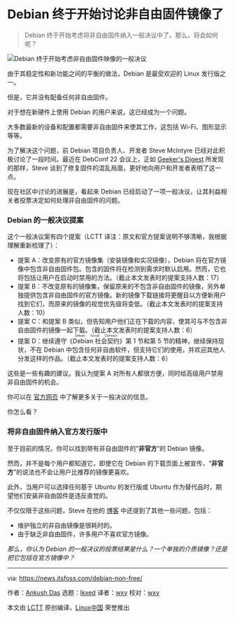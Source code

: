 [#]: subject: "Debian Finally Starts a General Resolution to Consider a Non-Free Firmware Image"
[#]: via: "https://news.itsfoss.com/debian-non-free/"
[#]: author: "Ankush Das https://news.itsfoss.com/author/ankush/"
[#]: collector: "lkxed"
[#]: translator: "wxy"
[#]: reviewer: "wxy"
[#]: publisher: "wxy"
[#]: url: "https://linux.cn/article-14988-1.html"

Debian 终于开始讨论非自由固件镜像了
======

> Debian 终于开始考虑将非自由固件纳入一般决议中了。那么，将会如何呢？

![Debian 终于开始考虑非自由固件映像的一般决议][1]

由于其稳定性和新功能之间的平衡的做法，Debian 是最受欢迎的 Linux 发行版之一。

但是，它并没有配备任何非自由固件。

对于想在新硬件上使用 Debian 的用户来说，这已经成为一个问题。

大多数最新的设备和配置都需要非自由固件来使其工作，这包括 Wi-Fi、图形显示等等。

为了解决这个问题，前 Debian 项目负责人、开发者 Steve McIntyre 已经对此积极讨论了一段时间。最近在 DebConf 22 会议上，正如 [Geeker's Digest][2] 所发现的那样，Steve 谈到了修复固件的混乱局面，更好地向用户和开发者表明了这一点。

现在社区中讨论的进展是，看起来 Debian 已经启动了一项一般决议，让其利益相关者投票决定如何处理非自由固件的问题。

### Debian 的一般决议提案

这个一般决议案有四个提案（LCTT 译注：原文和官方提案说明不够清晰，我根据理解重新梳理了）：

* 提案 A：改变原有的官方镜像集（安装镜像和实况镜像），Debian 将在官方镜像中包含非自由固件包。包含的固件将在检测到需求时默认启用。然而，它也将包括让用户在启动时禁用的方法。（截止本文发表时的提案支持人数：17）
* 提案 B：不改变原有的镜像集，保留原来的不包含非自由固件的镜像，另外单独提供包含非自由固件的官方镜像。新的镜像下载链接将更醒目以方便新用户找到它们，而原来的镜像的视觉优先级将变低。（截止本文发表时的提案支持人数：10）
* 提案 C：和提案 B 类似，但告知用户他们正在下载的内容，使其可与不包含非自由固件的镜像一起下载。（截止本文发表时的提案支持人数：6）
* 提案 D：继续遵守《<ruby>Debian 社会契约<rt>Debian Social Contract</rt></ruby>》第 1 节和第 5 节的精神，继续保持现状，不在 Debian 中包含任何非自由软件，但支持它们的使用，并欢迎其他人分发这样的作品。（截止本文发表时的提案支持人数：6）

这些是一些有趣的建议。我认为提案 A 对所有人都很方便，同时给高级用户禁用非自由固件的机会。

你可以在 [官方网页][3] 中了解更多关于一般决议的信息。

你怎么看？

### 将非自由固件纳入官方发行版中

至于目前的情况，你可以找到带有非自由固件的“**非官方**”的 Debian 镜像。

然而，并不是每个用户都知道它，即使它在 Debian 的下载页面上被宣传，“**非官方**”的说法也不会让用户比推荐的镜像更喜欢。

此外，当用户可以选择任何基于 Ubuntu 的发行版或 Ubuntu 作为替代品时，期望他们安装非自由固件是违反直觉的。

不仅仅限于这些问题，Steve 在他的 [博客][4] 中还提到了其他一些问题，包括：

* 维护独立的非自由镜像是很耗时的。
* 由于缺乏非自由固件，许多用户不喜欢官方镜像。

*那么，你认为 Debian 的一般决议的投票结果是什么？一个单独的介质镜像？还是把它包括在官方镜像中？*

--------------------------------------------------------------------------------

via: https://news.itsfoss.com/debian-non-free/

作者：[Ankush Das][a]
选题：[lkxed][b]
译者：[wxy](https://github.com/wxy)
校对：[wxy](https://github.com/wxy)

本文由 [LCTT](https://github.com/LCTT/TranslateProject) 原创编译，[Linux中国](https://linux.cn/) 荣誉推出

[a]: https://news.itsfoss.com/author/ankush/
[b]: https://github.com/lkxed
[1]: https://news.itsfoss.com/content/images/size/w1200/wordpress/2022/07/debian-non-free-firmware.jpg
[2]: https://www.geekersdigest.com/debian-on-the-verge-to-include-non-free-firmware-in-official-releases/
[3]: https://www.debian.org/vote/2022/vote_003#timeline
[4]: https://blog.einval.com/2022/04/19#firmware-what-do-we-do
